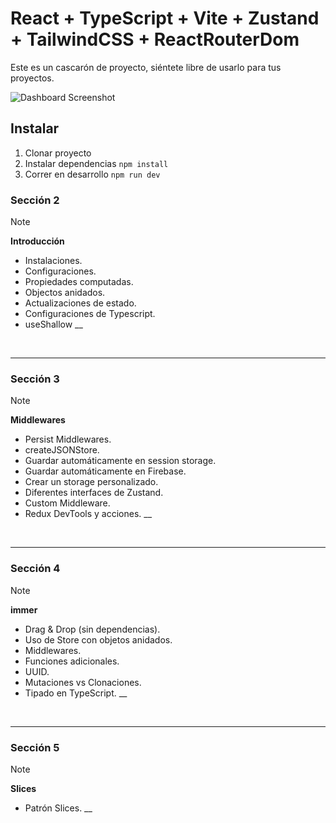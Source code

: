 # React + TypeScript + Vite + Zustand + TailwindCSS + ReactRouterDom

Este es un cascarón de proyecto, siéntete libre de usarlo para tus proyectos.

<img src="https://github.com/Klerith/zustand-mini-curso/blob/main/public/screenshot.png?raw=true" alt="Dashboard Screenshot">



## Instalar

1. Clonar proyecto
2. Instalar dependencias ```npm install```
3. Correr en desarrollo ```npm run dev```

### Sección 2

> [!NOTE]
>
> **Introducción**
>
> - Instalaciones.
> - Configuraciones.
> - Propiedades computadas.
> - Objectos anidados.
> - Actualizaciones de estado.
> - Configuraciones de Typescript.
> - useShallow
>   \_\_

<br>

---

### Sección 3

> [!NOTE]
>
> **Middlewares**
>
> - Persist Middlewares.
> - createJSONStore.
> - Guardar automáticamente en session storage.
> - Guardar automáticamente en Firebase.
> - Crear un storage personalizado.
> - Diferentes interfaces de Zustand.
> - Custom Middleware.
> - Redux DevTools y acciones.
>   \_\_

<br>

---

### Sección 4

> [!NOTE]
>
> **immer**
>
> - Drag & Drop (sin dependencias).
> - Uso de Store con objetos anidados.
> - Middlewares.
> - Funciones adicionales.
> - UUID.
> - Mutaciones vs Clonaciones.
> - Tipado en TypeScript.
>   \_\_

<br>

---

### Sección 5

> [!NOTE]
>
> **Slices**
>
> - Patrón Slices.
>   \_\_

<br>